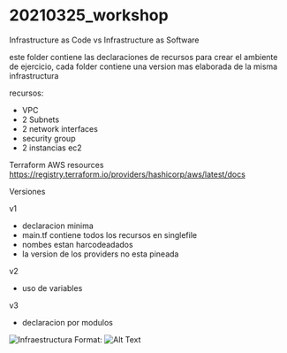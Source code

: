 # 20210325_workshop
Infrastructure as Code vs Infrastructure as Software

este folder contiene las declaraciones de recursos para crear el ambiente de ejercicio, cada folder contiene una version mas elaborada de la misma infrastructura

recursos:
- VPC
- 2 Subnets
- 2 network interfaces
- security group
- 2 instancias ec2

Terraform AWS resources
https://registry.terraform.io/providers/hashicorp/aws/latest/docs


Versiones

v1
- declaracion minima
- main.tf contiene todos los recursos en singlefile
- nombes estan harcodeadados
- la version de los providers no esta pineada

v2
- uso de variables

v3
- declaracion por modulos

![Infraestructura](/images/diagrama-arquirectura.png)
Format: ![Alt Text](url)